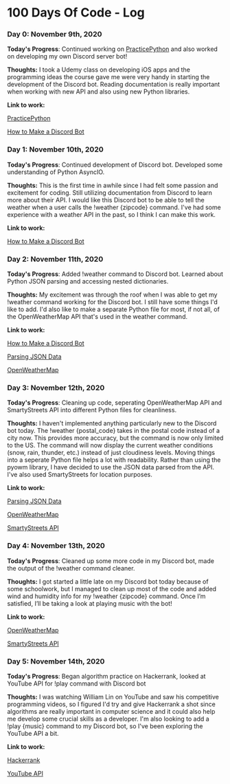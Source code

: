 # 100 Days Of Code - Log

### Day 0: November 9th, 2020

**Today's Progress**: Continued working on [PracticePython](https://www.practicepython.org/) and also worked on developing my own Discord server bot!

**Thoughts:** I took a Udemy class on developing iOS apps and the programming ideas the course gave me were very handy in starting the development of the Discord bot. Reading documentation is really important when working with new API and also using new Python libraries.

**Link to work:**

[PracticePython](https://www.practicepython.org/)

[How to Make a Discord Bot](https://realpython.com/how-to-make-a-discord-bot-python/#how-to-make-a-discord-bot-in-python)

### Day 1: November 10th, 2020

**Today's Progress**: Continued development of Discord bot. Developed some understanding of Python AsyncIO.

**Thoughts:** This is the first time in awhile since I had felt some passion and excitement for coding. Still utilizing documentation from Discord to learn more about their API. I would like this Discord bot to be able to tell the weather when a user calls the !weather {zipcode} command. I've had some experience with a weather API in the past, so I think I can make this work.

**Link to work:**

[How to Make a Discord Bot](https://realpython.com/how-to-make-a-discord-bot-python/#how-to-make-a-discord-bot-in-python)

### Day 2: November 11th, 2020

**Today's Progress**: Added !weather command to Discord bot. Learned about Python JSON parsing and accessing nested dictionaries.

**Thoughts:** My excitement was through the roof when I was able to get my !weather command working for the Discord bot. I still have some things I'd like to add. I'd also like to make a separate Python file for most, if not all, of the OpenWeatherMap API that's used in the weather command. 

**Link to work:**

[How to Make a Discord Bot](https://realpython.com/how-to-make-a-discord-bot-python/#how-to-make-a-discord-bot-in-python)

[Parsing JSON Data](https://www.programiz.com/python-programming/json)

[OpenWeatherMap](https://openweathermap.org/)

### Day 3: November 12th, 2020

**Today's Progress**: Cleaning up code, seperating OpenWeatherMap API and SmartyStreets API into different Python files for cleanliness.

**Thoughts:** I haven't implemented anything particularly new to the Discord bot today. The !weather {postal_code} takes in the postal code instead of a city now. This provides more accuracy, but the command is now only limited to the US. The command will now display the current weather conditions (snow, rain, thunder, etc.) instead of just cloudiness levels. Moving things into a seperate Python file helps a lot with readability. Rather than using the pyowm library, I have decided to use the JSON data parsed from the API. I've also used SmartyStreets for location purposes.

**Link to work:**

[Parsing JSON Data](https://www.programiz.com/python-programming/json)

[OpenWeatherMap](https://openweathermap.org/)

[SmartyStreets API](https://smartystreets.com/docs/cloud/us-zipcode-api)

### Day 4: November 13th, 2020

**Today's Progress**: Cleaned up some more code in my Discord bot, made the output of the !weather command cleaner.

**Thoughts:** I got started a little late on my Discord bot today because of some schoolwork, but I managed to clean up most of the code and added wind and humidity info for my !weather {zipcode} command. Once I’m satisfied, I’ll be taking a look at playing music with the bot!

**Link to work:**

[OpenWeatherMap](https://openweathermap.org/)

[SmartyStreets API](https://smartystreets.com/docs/cloud/us-zipcode-api)

### Day 5: November 14th, 2020

**Today's Progress**: Began algorithm practice on Hackerrank, looked at YouTube API for !play command with Discord bot

**Thoughts:** I was watching William Lin on YouTube and saw his competitive programming videos, so I figured I'd try and give Hackerrank a shot since algorithms are really important in computer science and it could also help me develop some crucial skills as a developer. I'm also looking to add a !play {music} command to my Discord bot, so I've been exploring the YouTube API a bit.

**Link to work:**

[Hackerrank](https://www.hackerrank.com/)

[YouTube API](https://developers.google.com/youtube/v3)
